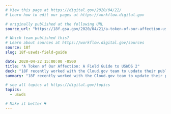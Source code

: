 ```yaml
---
# View this page at https://digital.gov/2020/04/22/
# Learn how to edit our pages at https://workflow.digital.gov

# originally published at the following URL
source_url: "https://18f.gsa.gov/2020/04/21/a-token-of-our-affection-uswds-2/"

# Which team published this?
# Learn about sources at https://workflow.digital.gov/sources
source: 18f
slug: 18f-uswds-field-guide

date: 2020-04-22 15:00:00 -0500
title: "A Token of Our Affection: A Field Guide to USWDS 2"
deck: "18F recently worked with the Cloud.gov team to update their public site to the U.S. Web Design System, 2.0. The USWDS provided concepts they were able to use to translate designs into code a lot faster, and deliver higher fidelity results. <strong>Check out their USWDS field guide!</strong>"
summary: "18F recently worked with the Cloud.gov team to update their public site to the U.S. Web Design System, 2.0. The USWDS provided concepts they were able to use to translate designs into code a lot faster, and deliver higher fidelity results. <strong>Check out their USWDS field guide!</strong>"

# see all topics at https://digital.gov/topics
topics: 
  - uswds

# Make it better ♥
---
```


